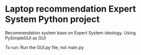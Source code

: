 # Laptop recommendation Expert System Python project
Recommendation system base on Expert System ideology. Using PySimpleGUI as GUI

To run: Run the GUI.py file, not main.py
